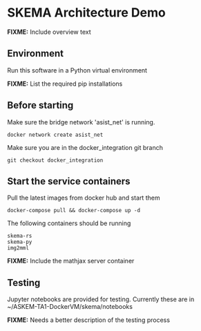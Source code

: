 # SKEMA Architecture Demo

<p><b>FIXME:</b> Include overview text </p>

## Environment
Run this software in a Python virtual environment

<p><b>FIXME:</b>  List the required pip installations </p>

## Before starting

Make sure the bridge network 'asist_net' is running.
```
docker network create asist_net
```

Make sure you are in the docker_integration git branch
```
git checkout docker_integration
```

## Start the service containers 

Pull the latest images from docker hub and start them
```
docker-compose pull && docker-compose up -d
```

The following containers should be running
<l>
```
skema-rs
skema-py
img2mml
```
</l>
<p><b>FIXME:</b> Include the mathjax server container</p>

## Testing

Jupyter notebooks are provided for testing.  Currently these are in ~/ASKEM-TA1-DockerVM/skema/notebooks

<p><b>FIXME:</b> Needs a better description of the testing process</p>
